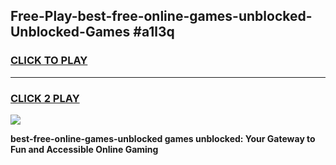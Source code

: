 
## Free-Play-best-free-online-games-unblocked-Unblocked-Games #a1l3q
<h3>
<a href="https://news.freeplayer.one?title=best-free-online-games-unblocked&ref=8M">CLICK TO PLAY</a></h3>
<hr>

<h3>
<a href="https://news.freeplayer.one?title=best-free-online-games-unblocked&ref=8M">CLICK 2 PLAY</a>
  
</h3>

<a href="https://news.freeplayer.one?title=best-free-online-games-unblocked&ref=8M"><img src="https://clearcache.store/games.png"></a>


**best-free-online-games-unblocked games unblocked: Your Gateway to Fun and Accessible Online Gaming**

